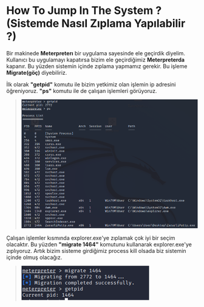 # How To Jump In The System ? (Sistemde Nasıl Zıplama Yapılabilir ?)

Bir makinede **Meterpreterı** bir uygulama sayesinde ele geçirdik diyelim. Kullanıcı bu uygulamayı kapatırsa bizim ele geçirdiğimiz **Meterpreterda** kapanır. Bu yüzden sistemin içinde zıplama yapmamız gerekir. Bu işleme **Migrate(göç)** diyebiliriz.

İlk olarak **"getpid"** komutu ile bizim yetkimiz olan işlemin ip adresini öğreniyoruz. **"ps"** komutu ile de çalışan işlemleri görüyoruz.
>![getpid-ps-command](https://github.com/AbdullahDemirkol/HowToJumpInTheSystem/blob/main/Images/getpid-ps-command.png)

Çalışan işlemler kısmında explorer.exe'ye zıplamak çok iyi bir seçim olacaktır. Bu yüzden **"migrate 1464"** komutunu kullanarak explorer.exe'ye zıplıyoruz. Artık bizim sisteme girdiğimiz process kill olsada biz sistemin içinde olmuş olacağız.
>![migrate-command](https://github.com/AbdullahDemirkol/HowToJumpInTheSystem/blob/main/Images/migrate-command.png)
